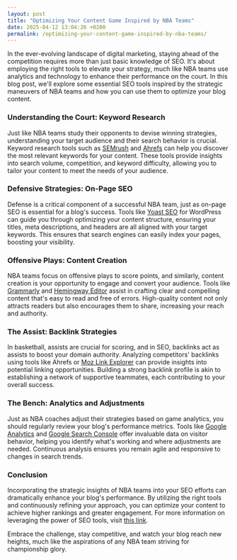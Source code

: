 ```yaml
---
layout: post
title: "Optimizing Your Content Game Inspired by NBA Teams"
date: 2025-04-12 13:04:26 +0200
permalink: /optimizing-your-content-game-inspired-by-nba-teams/
---
```



In the ever-evolving landscape of digital marketing, staying ahead of the competition requires more than just basic knowledge of SEO. It's about employing the right tools to elevate your strategy, much like NBA teams use analytics and technology to enhance their performance on the court. In this blog post, we'll explore some essential SEO tools inspired by the strategic maneuvers of NBA teams and how you can use them to optimize your blog content.

### Understanding the Court: Keyword Research

Just like NBA teams study their opponents to devise winning strategies, understanding your target audience and their search behavior is crucial. Keyword research tools such as [SEMrush](https://www.semrush.com) and [Ahrefs](https://ahrefs.com) can help you discover the most relevant keywords for your content. These tools provide insights into search volume, competition, and keyword difficulty, allowing you to tailor your content to meet the needs of your audience.

### Defensive Strategies: On-Page SEO

Defense is a critical component of a successful NBA team, just as on-page SEO is essential for a blog's success. Tools like [Yoast SEO](https://yoast.com/wordpress/plugins/seo/) for WordPress can guide you through optimizing your content structure, ensuring your titles, meta descriptions, and headers are all aligned with your target keywords. This ensures that search engines can easily index your pages, boosting your visibility.

### Offensive Plays: Content Creation

NBA teams focus on offensive plays to score points, and similarly, content creation is your opportunity to engage and convert your audience. Tools like [Grammarly](https://www.grammarly.com) and [Hemingway Editor](http://www.hemingwayapp.com) assist in crafting clear and compelling content that's easy to read and free of errors. High-quality content not only attracts readers but also encourages them to share, increasing your reach and authority.

### The Assist: Backlink Strategies

In basketball, assists are crucial for scoring, and in SEO, backlinks act as assists to boost your domain authority. Analyzing competitors' backlinks using tools like Ahrefs or [Moz Link Explorer](https://moz.com/link-explorer) can provide insights into potential linking opportunities. Building a strong backlink profile is akin to establishing a network of supportive teammates, each contributing to your overall success.

### The Bench: Analytics and Adjustments

Just as NBA coaches adjust their strategies based on game analytics, you should regularly review your blog's performance metrics. Tools like [Google Analytics](https://analytics.google.com) and [Google Search Console](https://search.google.com/search-console/about) offer invaluable data on visitor behavior, helping you identify what's working and where adjustments are needed. Continuous analysis ensures you remain agile and responsive to changes in search trends.

### Conclusion

Incorporating the strategic insights of NBA teams into your SEO efforts can dramatically enhance your blog's performance. By utilizing the right tools and continuously refining your approach, you can optimize your content to achieve higher rankings and greater engagement. For more information on leveraging the power of SEO tools, visit [this link](https://seoblogtool.com/).

Embrace the challenge, stay competitive, and watch your blog reach new heights, much like the aspirations of any NBA team striving for championship glory.